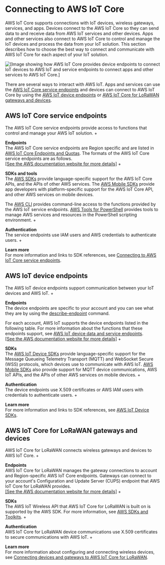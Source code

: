 # Connecting to AWS IoT Core<a name="connect-to-iot"></a>

 AWS IoT Core supports connections with IoT devices, wireless gateways, services, and apps\. Devices connect to the AWS IoT Core so they can send data to and receive data from AWS IoT services and other devices\. Apps and other services also connect to AWS IoT Core to control and manage the IoT devices and process the data from your IoT solution\. This section describes how to choose the best way to connect and communicate with AWS IoT Core for each aspect of your IoT solution\.

![\[Image showing how AWS IoT Core provides device endpoints to connect IoT devices to AWS IoT and service endpoints to connect apps and other services to AWS IoT Core.\]](http://docs.aws.amazon.com/iot/latest/developerguide/images/iot-endpoints.png)

There are several ways to interact with AWS IoT\. Apps and services can use the [AWS IoT Core service endpoints](#iot-service-endpoint-intro) and devices can connect to AWS IoT Core by using the [AWS IoT device endpoints](#iot-device-endpoint-intro) or [AWS IoT Core for LoRaWAN gateways and devices](#iot-lorawan-endpoint-intro)\.

## AWS IoT Core service endpoints<a name="iot-service-endpoint-intro"></a>

The AWS IoT Core service endpoints provide access to functions that control and manage your AWS IoT solution\.
+ 

**Endpoints**  
The AWS IoT Core service endpoints are Region specific and are listed in [AWS IoT Core Endpoints and Quotas](https://docs.aws.amazon.com/general/latest/gr/iot-core.html)\. The formats of the AWS IoT Core service endpoints are as follows\.    
[\[See the AWS documentation website for more details\]](http://docs.aws.amazon.com/iot/latest/developerguide/connect-to-iot.html)
+ 

**SDKs and tools**  
The [AWS SDKs](https://aws.amazon.com/tools/#SDKs) provide language\-specific support for the AWS IoT Core APIs, and the APIs of other AWS services\. The [AWS Mobile SDKs](https://aws.amazon.com/tools/#Mobile_SDKs) provide app developers with platform\-specific support for the AWS IoT Core API, and other AWS services on mobile devices\. 

  The [AWS CLI](https://aws.amazon.com/cli/) provides command\-line access to the functions provided by the AWS IoT service endpoints\. [AWS Tools for PowerShell](https://aws.amazon.com/powershell/) provides tools to manage AWS services and resources in the PowerShell scripting environment\.
+ 

**Authentication**  
The service endpoints use IAM users and AWS credentials to authenticate users\.
+ 

**Learn more**  
For more information and links to SDK references, see [Connecting to AWS IoT Core service endpoints](iot-connect-service.md)\.

## AWS IoT device endpoints<a name="iot-device-endpoint-intro"></a>

The AWS IoT device endpoints support communication between your IoT devices and AWS IoT\.
+ 

**Endpoints**  
The device endpoints are specific to your account and you can see what they are by using the [describe\-endpoint](https://awscli.amazonaws.com/v2/documentation/api/latest/reference/iot/describe-endpoint.html) command\.

  For each account, AWS IoT supports the device endpoints listed in the following table\. For more information about the functions that these endpoints support, see [AWS IoT device data and service endpoints](iot-connect-devices.md#iot-connect-device-endpoints)\.    
[\[See the AWS documentation website for more details\]](http://docs.aws.amazon.com/iot/latest/developerguide/connect-to-iot.html)
+ 

**SDKs**  
The [AWS IoT Device SDKs](iot-connect-devices.md#iot-connect-device-sdks) provide language\-specific support for the Message Queueing Telemetry Transport \(MQTT\) and WebSocket Secure \(WSS\) protocols, which devices use to communicate with AWS IoT\. [AWS Mobile SDKs](iot-connect-service.md#iot-connect-mobile-sdks) also provide support for MQTT device communications, AWS IoT APIs, and the APIs of other AWS services on mobile devices\.
+ 

**Authentication**  
The device endpoints use X\.509 certificates or AWS IAM users with credentials to authenticate users\.
+ 

**Learn more**  
For more information and links to SDK references, see [AWS IoT Device SDKs](iot-connect-devices.md#iot-connect-device-sdks)\.

## AWS IoT Core for LoRaWAN gateways and devices<a name="iot-lorawan-endpoint-intro"></a>

AWS IoT Core for LoRaWAN connects wireless gateways and devices to AWS IoT Core\.
+ 

**Endpoints**  
AWS IoT Core for LoRaWAN manages the gateway connections to account and Region\-specific AWS IoT Core endpoints\. Gateways can connect to your account's Configuration and Update Server \(CUPS\) endpoint that AWS IoT Core for LoRaWAN provides\.    
[\[See the AWS documentation website for more details\]](http://docs.aws.amazon.com/iot/latest/developerguide/connect-to-iot.html)
+ 

**SDKs**  
The AWS IoT Wireless API that AWS IoT Core for LoRaWAN is built on is supported by the AWS SDK\. For more information, see [AWS SDKs and Toolkits](https://aws.amazon.com/getting-started/tools-sdks/)\.
+ 

**Authentication**  
AWS IoT Core for LoRaWAN device communications use X\.509 certificates to secure communications with AWS IoT\.
+ 

**Learn more**  
For more information about configuring and connecting wireless devices, see [Connecting devices and gateways to AWS IoT Core for LoRaWAN](connect-iot-lorawan.md)\.